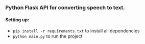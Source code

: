### Python Flask API for converting speech to text.

#### Setting up:
 - `pip install -r requirements.txt` to install all dependencies
 - `python main.py` to run the project